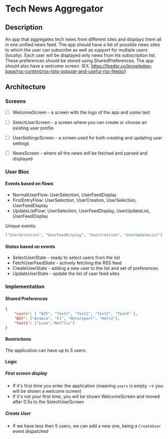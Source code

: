 # Tech News Aggregator


## Description

An app that aggregates tech news from different sites and displays them all in one unified news feed. The app should have a list of possible news sites to which the user can subscribe as well as support for multiple users (locally). Each user will be displayed only news from his subscription list. These preferences should be stored using SharedPreferences. The app should also have a welcome screen. (EX. https://feeder.co/knowledge-base/rss-content/rss-lists-popular-and-useful-rss-feeds/)

## Architecture

### Screens
- [ ] WelcomeScreen -  a screen with the logo of the app and some text 
- [ ] SelectUserScreen - a screen where you can create or choose an existing user profile
- [ ] UserSettingsScreen - a screen used for both creating and updating user settings
- [ ] NewsScreen - where all the news will be fetched and parsed and displayed


### User Bloc

#### Events based on flows
- NormalUserFlow: UserSelection, UserFeedDisplay
- FirstEntryFlow: UserSelection, UserCreation, UserSelection, UserFeedDisplay
- UpdateListFlow: UserSelection, UserFeedDisplay, UserUpdateList, UserFeedDisplay


Unique events: 
```json
["UserSelection", "UserFeedDisplay", "UserCreation", "UserUpdateList"]
```

#### States based on events
- SelectUserState - ready to select users from the list
- FetchUserFeedState - actively fetching the RSS feed
- CreateUserState - adding a new user to the list and set of preferences
- UpdateUserState - update the list of user feed sites

### Implementation

#### Shared Preferences
```json
{
    "users": [ "BZV", "Test1", "Test2", "Test3", "Test4" ],
    "BZV": ["Aramco", "F1", "Motorsport", "Hello"],
    "Test1": ["Love","Netflix"]
}
```

#### Restrictions
The application can have up to 5 users

#### Logic

##### First screen display
- If it's first time you enter the application (meaning `users` is empty --> you will be shown a welcome screen)
- If it's not your first time, you will be shown WelcomeScreen and moved after 0.5s to the SelectUserScreen

##### Create User
- If we have less then 5 users, we can add a new one, being a `CreateUser` event dispatched

